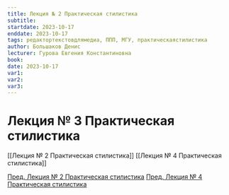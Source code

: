 ```yaml
---
title: Лекция № 2 Практическая стилистика
subtitle:
startdate: 2023-10-17
enddate: 2023-10-17
tags: редактортекстовдлямедиа, ППП, МГУ, практическаястилистика
author: Большаков Денис
lecturer: Гурова Евгения Константиновна
book:
date: 2023-10-17
var1:
var2:
var3:
---
```

# Лекция № 3 Практическая стилистика


[[Лекция № 2 Практическая стилистика]]  [[Лекция № 4 Практическая стилистика]]

[Пред. Лекция № 2 Практическая стилистика](https://github.com/denisbolshakoff/MSU/blob/main/Практическая%20стилистика/Лекция%20№%202%20Практическая%20стилистика.md)    [Пред. Лекция № 4 Практическая стилистика](https://github.com/denisbolshakoff/MSU/blob/main/Практическая%20стилистика/Лекция%20№%204%20Практическая%20стилистика.md)
